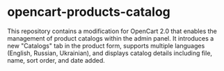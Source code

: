 # opencart-products-catalog
This repository contains a modification for OpenCart 2.0 that enables the management of product catalogs within the admin panel. It introduces a new "Catalogs" tab in the product form, supports multiple languages (English, Russian, Ukrainian), and displays catalog details including file, name, sort order, and date added.
